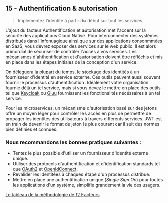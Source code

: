 ## 15 - Authentification & autorisation

> Implémentez l’identité à partir du début sur tout les services.

L'ajout du facteur Authentification et autorisation met l'accent sur la sécurité des applications Cloud Native. Pour interconnecter des systèmes distribués dans l'infonuagique ainsi que sur des applications consonmmées en SaaS, vous devrez exposer des services sur le web public. Il est alors primordial de sécuriser de contrôler l'accès à vos services. Les mécanismes d'ahthentification et d'autorisation doivent être réfléchis et mis en place dans les étapes initiales de la conception d'un service.

On délèguera la plupart du temps, le stockage des identités à un fournisseur d'identité en service externe. Ces outils peuvent aussi souvent fournir le processus d'authentification. Idéalement votre organisation fournie déjà un tel service, mais si vous devez le mettre en place des outils tel que [Keycloak](https://www.keycloak.org/) ou [Gluu](https://gluu.org/) fournissent les fonctionalités nécéssaires à un tel service.

Pour les microservices, un mécanisme d'autorisation basé sur des jetons offre un moyen léger pour contrôler les accès en plus de permettre de propager les identités des utilisateurs à travers différents services. JWT est en train de devenir le format de jeton le plus courant car il suit des normes bien définies et connues.

### Nous recommandons les bonnes pratiques suivantes :

- Tentez le plus possible d'utiliser un fournisseur d'identité externe unique.
- Utiliser des protocols d'authentification et d'identification standards tel que [OAuth2](https://oauth.net/2/) et [OpenIdConnect](https://openid.net/connect/).
- Revalider les identitées à chaques étape d'un processus distribué.
- Mettre en place une authentification unique (*Single Sign On*) pour toutes les applications d'un système, simplifie grandement la vie des usagers.


[Le tableau de la méthodologie de 12 Facteurs](../README.md)